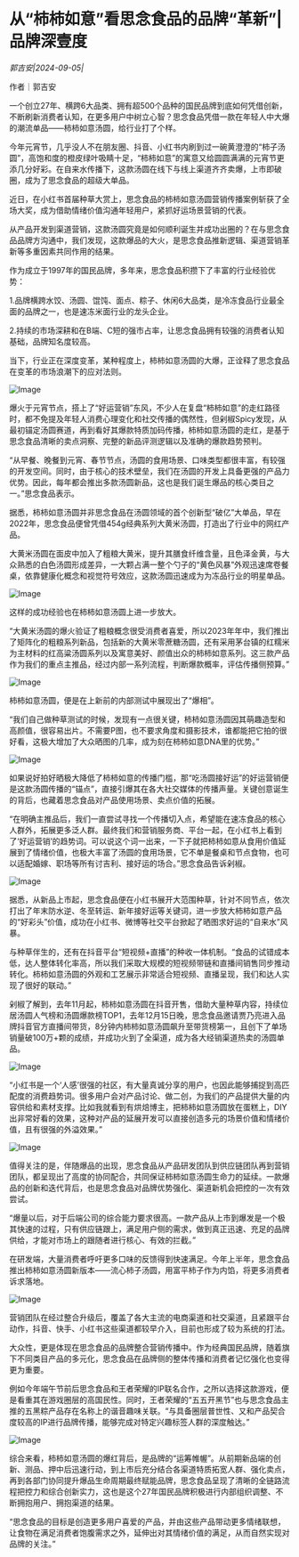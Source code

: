 # 从“柿柿如意”看思念食品的品牌“革新”|品牌深壹度

*郭吉安|2024-09-05|*

作者｜郭吉安

一个创立27年、横跨6大品类、拥有超500个品种的国民品牌到底如何凭借创新，不断刷新消费者认知，在更多用户中树立心智？思念食品凭借一款在年轻人中大爆的潮流单品——柿柿如意汤圆，给行业打了个样。

今年元宵节，几乎没人不在朋友圈、抖音、小红书内刷到过一碗黄澄澄的“柿子汤圆”，高饱和度的橙皮绿叶吸睛十足，“柿柿如意”的寓意又给圆圆满满的元宵节更添几分好彩。在自来水传播下，这款汤圆在线下与线上渠道齐齐卖爆，上市即破圈，成为了思念食品的超级大单品。

近日，在小红书首届种草大赏上，思念食品的柿柿如意汤圆营销传播案例斩获了全场大奖，成为借助情绪价值沟通年轻用户，紧抓好运场景营销的代表。

从产品开发到渠道营销，这款汤圆究竟是如何顺利诞生并成功出圈的？在与思念食品品牌方沟通中，我们发现，这款爆品的大火，是思念食品推新逻辑、渠道营销革新等多重因素共同作用的结果。

作为成立于1997年的国民品牌，多年来，思念食品积攒下了丰富的行业经验优势：

1.品牌横跨水饺、汤圆、馄饨、面点、粽子、休闲6大品类，是冷冻食品行业最全面的品牌之一，也是速冻米面行业的龙头企业。

2.持续的市场深耕和在B端、C短的强市占率，让思念食品拥有较强的消费者认知基础，品牌知名度较高。

当下，行业正在深度变革，某种程度上，柿柿如意汤圆的大爆，正诠释了思念食品在变革的市场浪潮下的应对法则。

![Image](https://mp.toutiao.com/mp/agw/article_material/open_image/get?code=NTJmMzE5MWRmMjIyZGNhZDVkYjY1NjUxY2UwYzM2MzksMTcyNTU0MjMxMDUxMg==)

爆火于元宵节点，搭上了“好运营销”东风，不少人在复盘“柿柿如意”的走红路径时，都不免提及年轻人消费心理变化和社交传播的偶然性，但剁椒Spicy发现，从最初锚定汤圆赛道，再到看好其爆款特质加码传播，柿柿如意汤圆的走红，是基于思念食品清晰的卖点洞察、完整的新品评测逻辑以及准确的爆款趋势预判。

“从早餐、晚餐到元宵、春节节点，汤圆的食用场景、口味类型都很丰富，有较强的开发空间。同时，由于核心的技术壁垒，我们在汤圆的开发上具备更强的产品力优势。因此，每年都会推出多款汤圆新品，这也是我们诞生爆品的核心类目之一。”思念食品表示。

据悉，柿柿如意汤圆并非思念食品在汤圆领域的首个创新型“破亿”大单品，早在2022年，思念食品便曾凭借454g经典系列大黄米汤圆，打造出了行业中的网红产品。

大黄米汤圆在面皮中加入了粗粮大黄米，提升其膳食纤维含量，且色泽金黄，与大众熟悉的白色汤圆形成差异，一大颗占满一整个勺子的“黄色风暴”外观迅速席卷餐桌，依靠健康化概念和视觉符号效应，这款汤圆迅速成为为冻品行业的明星单品。

![Image](https://mp.toutiao.com/mp/agw/article_material/open_image/get?code=NzcxOWJkNzE2MjAwYjhkMjlhOWRlYTFiMWJkNTk0ODksMTcyNTU0MjMxMDUxMg==)

这样的成功经验也在柿柿如意汤圆上进一步放大。

“大黄米汤圆的爆火验证了粗粮概念很受消费者喜爱，所以2023年年中，我们推出了矩阵化的粗粮系列新品，包括新的大黄米零蔗糖汤圆，还有采用茅台镇的红糯米为主材料的红高粱汤圆系列以及寓意美好、颜值出众的柿柿如意系列。这三款产品作为我们的重点主推品，经过内部一系列流程，判断爆款概率，评估传播侧预算。”

![Image](https://mp.toutiao.com/mp/agw/article_material/open_image/get?code=MDEwYzhlZDMwZTJlYWU3M2JiMjU3NDQxZDA4ZmQ3OTAsMTcyNTU0MjMxMDUxMg==)

柿柿如意汤圆，便是在上新前的内部测试中展现出了“爆相”。

“我们自己做种草测试的时候，发现有一点很关键，柿柿如意汤圆因其萌趣造型和高颜值，很容易出片。不需要P图，也不要求角度和摄影技术，谁都能把它拍的很好看，这极大增加了大众晒图的几率，成为刻在柿柿如意DNA里的优势。”

![Image](https://mp.toutiao.com/mp/agw/article_material/open_image/get?code=MGUyODcwZWU4OTFkNGVlOWRhZDlmZjZhNGRjZTVlNjcsMTcyNTU0MjMxMDUxMg==)

如果说好拍好晒极大降低了柿柿如意的传播门槛，那“吃汤圆接好运”的好运营销便是这款汤圆传播的“锚点”，直接引爆其在各大社交媒体的传播声量。关键创意诞生的背后，也藏着思念食品对产品使用场景、卖点价值的拓展。

“在明确主推品后，我们一直尝试寻找一个传播切入点，希望能在速冻食品的核心人群外，拓展更多泛人群。最终我们和营销服务商、平台一起，在小红书上看到了‘好运营销’的趋势词。可以说这个词一出来，一下子就把柿柿如意从食用价值延展到了情绪价值，也极大丰富了汤圆的食用场景，它不单是餐桌和节点食物，也可以适配婚嫁、职场等所有讨吉利、接好运的场合。”思念食品告诉剁椒。

![Image](https://mp.toutiao.com/mp/agw/article_material/open_image/get?code=YzlhNDc2NGZhOGY4NTUyZTRjMGJiYjRiZTk5YjA5NDYsMTcyNTU0MjMxMDUxMg==)

据悉，从新品上市起，思念食品便在小红书展开大范围种草，针对不同节点，依次打出了年末防水逆、冬至转运、新年接好运等关键词，进一步放大柿柿如意产品的“好彩头”价值，成功在小红书、微博等社交平台掀起了晒图求好运的“自来水”风暴。

与种草伴生的，还有在抖音平台“短视频+直播”的种收一体机制。“食品的试错成本低，达人整体转化率高，所以我们采取大规模的短视频带链和直播间销售同步推动转化。柿柿如意汤圆的外观和工艺展示非常适合短视频、直播呈现，我们和达人实现了很好的联动。”

剁椒了解到，去年11月起，柿柿如意汤圆在抖音开售，借助大量种草内容，持续位居汤圆人气榜和汤圆爆款榜TOP1，去年12月15日晚，思念食品邀请贾乃亮进入品牌抖音官方直播间带货，8分钟内柿柿如意汤圆飙升至带货榜第一，且创下了单场销量破100万+颗的成绩，并成功火到了全渠道，成为各大经销渠道热卖的汤圆单品。

![Image](https://mp.toutiao.com/mp/agw/article_material/open_image/get?code=ZDZiNzQ2MDI5YzIyOTBlZTA2OGE4OTA2MDkxYTVlOWQsMTcyNTU0MjMxMDUxMg==)

“小红书是一个‘人感’很强的社区，有大量真诚分享的用户，也因此能够捕捉到高匹配度的消费趋势词。很多用户会对产品讨论、做二创，为我们的产品提供大量的内容供给和素材支撑。比如我就看到有烘焙博主，把柿柿如意汤圆放在蛋糕上，DIY出非常好看的效果，这种对产品的延展开发可以直接创造多元的场景价值和情绪价值，且有很强的外溢效果。”

![Image](https://mp.toutiao.com/mp/agw/article_material/open_image/get?code=ODFjMzRhYjdlYjg1MTAwYmE5ZjE3YjdjNDZkZTk2MDMsMTcyNTU0MjMxMDUxMg==)

值得关注的是，伴随爆品的出现，思念食品从产品研发团队到供应链团队再到营销团队，都呈现出了高度的协同配合，共同保证柿柿如意汤圆生命力的延续。一款爆品的创新和迭代背后，也是思念食品对品牌优势强化、渠道新机会把控的一次有效尝试。

“爆量以后，对于后端公司的综合能力要求很高。一款产品从上市到爆发是一个极其快速的过程，只有供应链跟上，满足用户侧的需求，做到真正迅速、充足的品牌供给，才能对市场上的跟随者进行核心、有效的拦截。”

在研发端，大量消费者呼吁更多口味的反馈得到快速满足。今年上半年，思念食品推出柿柿如意汤圆新版本——流心柿子汤圆，用富平柿子作为内馅，将更多消费者诉求落地。

![Image](https://mp.toutiao.com/mp/agw/article_material/open_image/get?code=MzgyMTVhMTE4ZGQwYTkxNTI0MzgxOGNhYzE3Mjc3NDMsMTcyNTU0MjMxMDUxMg==)

营销团队在经过整合升级后，覆盖了各大主流的电商渠道和社交渠道，且紧跟平台动作，抖音、快手、小红书这些渠道都较早介入，目前也形成了较为系统的打法。

大众性，更是体现在思念食品的品牌整合营销传播中。作为经典国民品牌，随着旗下不同类目产品的多元化，思念食品在品牌侧的整体传播和消费者记忆强化也变得更为重要。

例如今年端午节前后思念食品和王者荣耀的IP联名合作，之所以选择这款游戏，便是看重其在游戏圈层的高国民性。同时，王者荣耀的“五五开黑节”也与思念食品主推的五黑粽产品存在名称上的谐音趣味关联。“与具备圈层普世性、又和产品契合度较高的IP进行品牌传播，能够完成对特定兴趣标签人群的深度触达。”

![Image](https://mp.toutiao.com/mp/agw/article_material/open_image/get?code=NjBkNWUxMGI4N2JhMzU3MDFmYTI3MjY3ZWIxOWZkYzYsMTcyNTU0MjMxMDUxMg==)

综合来看，柿柿如意汤圆的爆红背后，是品牌的“运筹帷幄”。从前期新品端的创新、测品、押中后迅速行动，到上市后充分结合各渠道特质拓宽人群、强化卖点，再到各部门协同提升爆品生命周期最终赋能品牌，思念食品呈现了清晰的全链路流程把控力和综合创新实力，这也是这个27年国民品牌积极进行内部组织调整、不断拥抱用户、拥抱渠道的结果。

“思念食品的目标是创造更多用户喜爱的产品，并由这些产品带动更多情绪联想，让食物在满足消费者饱腹需求之外，延伸出对其情绪价值的满足，从而自然实现对品牌的关注。”

